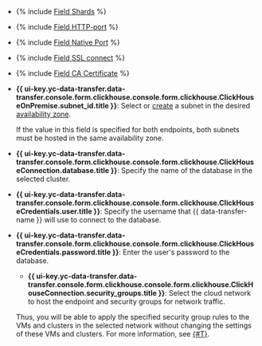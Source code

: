 * {% include [Field Shards](../../fields/clickhouse/ui/shards.md) %}
* {% include [Field HTTP-port](../../fields/clickhouse/ui/http-port.md) %}
* {% include [Field Native Port](../../fields/clickhouse/ui/native-port.md) %}
* {% include [Field SSL connect](../../fields/clickhouse/ui/ssl-connect.md) %}
* {% include [Field CA Certificate](../../fields/clickhouse/ui/ca-certificate.md) %}
* 
   **{{ ui-key.yc-data-transfer.data-transfer.console.form.clickhouse.console.form.clickhouse.ClickHouseOnPremise.subnet_id.title }}**: Select or [create](../../../../vpc/operations/subnet-create.md) a subnet in the desired [availability zone](../../../../overview/concepts/geo-scope.md).


   If the value in this field is specified for both endpoints, both subnets must be hosted in the same availability zone.
* **{{ ui-key.yc-data-transfer.data-transfer.console.form.clickhouse.console.form.clickhouse.ClickHouseConnection.database.title }}**: Specify the name of the database in the selected cluster.
* **{{ ui-key.yc-data-transfer.data-transfer.console.form.clickhouse.console.form.clickhouse.ClickHouseCredentials.user.title }}**: Specify the username that {{ data-transfer-name }} will use to connect to the database.
* **{{ ui-key.yc-data-transfer.data-transfer.console.form.clickhouse.console.form.clickhouse.ClickHouseCredentials.password.title }}**: Enter the user's password to the database.
   * **{{ ui-key.yc-data-transfer.data-transfer.console.form.clickhouse.console.form.clickhouse.ClickHouseConnection.security_groups.title }}**: Select the cloud network to host the endpoint and security groups for network traffic.

   Thus, you will be able to apply the specified security group rules to the VMs and clusters in the selected network without changing the settings of these VMs and clusters. For more information, see [{#T}](../../../../data-transfer/concepts/network.md).

